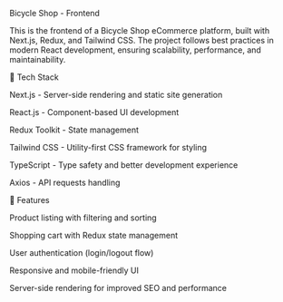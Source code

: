 Bicycle Shop - Frontend

This is the frontend of a Bicycle Shop eCommerce platform, built with Next.js, Redux, and Tailwind CSS. The project follows best practices in modern React development, ensuring scalability, performance, and maintainability.

🚀 Tech Stack

Next.js - Server-side rendering and static site generation

React.js - Component-based UI development

Redux Toolkit - State management

Tailwind CSS - Utility-first CSS framework for styling

TypeScript - Type safety and better development experience

Axios - API requests handling

📌 Features

Product listing with filtering and sorting

Shopping cart with Redux state management

User authentication (login/logout flow)

Responsive and mobile-friendly UI

Server-side rendering for improved SEO and performance

